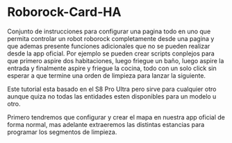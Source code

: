 # Roborock-Card-HA
Conjunto de instrucciones para configurar una pagina todo en uno que permita controlar un robot roborock completamente desde una pagina y que ademas presente funciones adicionales que no se pueden realizar desde la app oficial.
Por ejemplo se pueden crear scripts conplejos para que primero aspire dos habitaciones, luego friegue un baño, luego aspire la entrada y finalmente aspire y friegue la cocina, todo con un solo click sin esperar a que termine una orden de limpieza para lanzar la siguiente.

Este tutorial esta basado en el S8 Pro Ultra pero sirve para cualquier otro aunque quiza no todas las entidades esten disponibles para un modelo u otro.

Primero tendremos que configurar y crear el mapa en nuestra app oficial de forma normal, mas adelante extraeremos las distintas estancias para programar los segmentos de limpieza.

